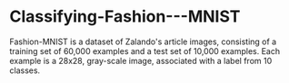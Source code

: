 # Classifying-Fashion---MNIST
Fashion-MNIST is a dataset of Zalando's article images, consisting of a training set of 60,000 examples and a test set of 10,000 examples. Each example is a 28x28, gray-scale image, associated with a label from 10 classes.  
